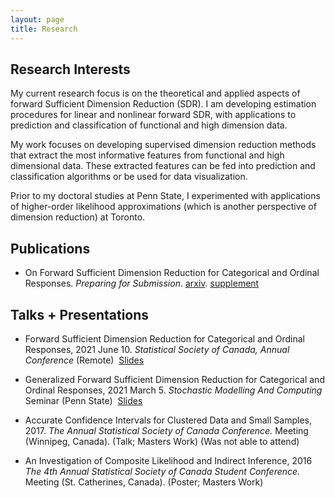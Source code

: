 ```yaml
---
layout: page
title: Research 
---
```


Research Interests
---

My current research focus is on the theoretical and applied aspects of forward Sufficient Dimension Reduction (SDR). I am developing estimation procedures for linear and nonlinear forward SDR, with applications to prediction and classification of functional and high dimension data.

My work focuses on developing supervised dimension reduction methods that extract the most informative features from functional and high dimensional data. These extracted features can be fed into prediction and classification algorithms or be used for data visualization.


<!-- I have dabbled in applications of SDR for generating summary statistics in Approximate Bayesian Computations and Indirect Inference, and have explored how Optimal Transport may remedy violations of distributional assumptions for inverse SDR methods.      
 -->

Prior to my doctoral studies at Penn State, I experimented with applications of higher-order likelihood approximations (which is another perspective of dimension reduction) at Toronto.


Publications
---
* On Forward Sufficient Dimension Reduction for Categorical and Ordinal Responses. *Preparing for Submission*. [arxiv](https://arxiv.org/abs/2102.06002). [supplement](files/supplementary_materials.pdf)

<!-- <ul>
    <li>  </li>
    <li> Paper 2</li> 
    Kim, K., Li, B., Yu, Z., & Li, L. (2020). On post dimension reduction statistical inference. Annals of Statistics, 48(3), 1567-1592.
</ul> -->

Talks + Presentations
---
* Forward Sufficient Dimension Reduction for Categorical and Ordinal Responses, 2021 June 10. 
  *Statistical Society of Canada, Annual Conference* (Remote) &nbsp;[Slides](/slides/opcg/ssc_opcg#1) 

* Generalized Forward Sufficient Dimension Reduction for Categorical and Ordinal Responses, 2021 March 5. 
	*Stochastic Modelling And Computing* Seminar (Penn State) &nbsp;[Slides](/slides/opcg/smac_opcg#1) 

* Accurate Confidence Intervals for Clustered Data and Small Samples, 2017. 
	*The Annual Statistical Society of Canada Conference.* Meeting (Winnipeg, Canada). (Talk; Masters Work) (Was not able to attend)

* An Investigation of Composite Likelihood and Indirect Inference, 2016
	*The 4th Annual Statistical Society of Canada Student Conference.* Meeting (St. Catherines, Canada). (Poster; Masters Work)


<!-- Code + Packages
---
* Linear Sufficient Dimension Reduction. [Link](https://github.com/HarrisQ/linearsdr).
	* Contains R Code for a variety of Linear SDR methods: OPG, MAVE, OPCG, MADE, SIR, SAVE, DR. -->

<!-- <p class="message">
  Hey there! This page is included as an example. Feel free to customize it for your own use upon downloading. Carry on!
</p>

In the novel, *The Strange Case of Dr. Jeykll and Mr. Hyde*, Mr. Poole is Dr. Jekyll's virtuous and loyal butler. Similarly, Poole is an upstanding and effective butler that helps you build Jekyll themes. It's made by [@mdo](https://twitter.com/mdo).

There are currently two themes built on Poole:

* [Hyde](http://hyde.getpoole.com)
* [Lanyon](http://lanyon.getpoole.com)

Learn more and contribute on [GitHub](https://github.com/poole).

## Setup

Some fun facts about the setup of this project include:

* Built for [Jekyll](http://jekyllrb.com)
* Developed on GitHub and hosted for free on [GitHub Pages](https://pages.github.com)
* Coded with [Sublime Text 2](http://sublimetext.com), an amazing code editor
* Designed and developed while listening to music like [Blood Bros Trilogy](https://soundcloud.com/maddecent/sets/blood-bros-series)

Have questions or suggestions? Feel free to [open an issue on GitHub](https://github.com/poole/issues/new) or [ask me on Twitter](https://twitter.com/mdo).

Thanks for reading!
 -->

  <!-- <ul>{% for post in site.publications %}
    {% include archive-single-cv.html %}
  {% endfor %}</ul> -->

<!-- {% if author.googlescholar %}
  You can also find my articles on <u><a href="{{author.googlescholar}}">my Google Scholar profile</a>.</u>
{% endif %}


{% for post in site.publications reversed %}
  {% include archive-single.html %}
{% endfor %} -->

